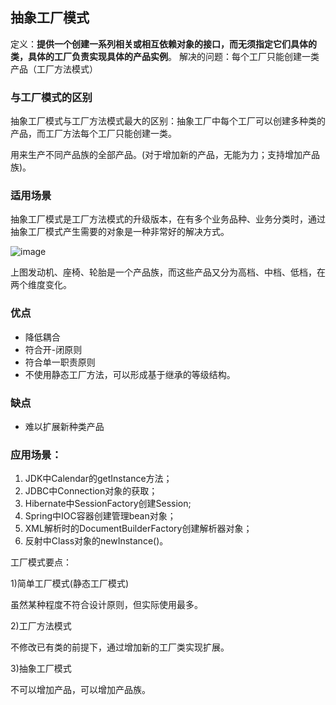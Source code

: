 ## 抽象工厂模式

定义：**提供一个创建一系列相关或相互依赖对象的接口，而无须指定它们具体的类，具体的工厂负责实现具体的产品实例**。
解决的问题：每个工厂只能创建一类产品（工厂方法模式）

### 与工厂模式的区别

抽象工厂模式与工厂方法模式最大的区别：抽象工厂中每个工厂可以创建多种类的产品，而工厂方法每个工厂只能创建一类。  

用来生产不同产品族的全部产品。(对于增加新的产品，无能为力；支持增加产品族)。


### 适用场景

抽象工厂模式是工厂方法模式的升级版本，在有多个业务品种、业务分类时，通过抽象工厂模式产生需要的对象是一种非常好的解决方式。

![image](https://github.com/aixiaozi/DesignPattern/tree/master/image/car.png)


上图发动机、座椅、轮胎是一个产品族，而这些产品又分为高档、中档、低档，在两个维度变化。

### 优点
- 降低耦合
- 符合开-闭原则
- 符合单一职责原则
- 不使用静态工厂方法，可以形成基于继承的等级结构。

### 缺点
- 难以扩展新种类产品


### 应用场景：
1) JDK中Calendar的getInstance方法；
2) JDBC中Connection对象的获取；
3) Hibernate中SessionFactory创建Session;
4) Spring中IOC容器创建管理bean对象；
5) XML解析时的DocumentBuilderFactory创建解析器对象；
6) 反射中Class对象的newInstance()。


工厂模式要点：

1)简单工厂模式(静态工厂模式)

   虽然某种程度不符合设计原则，但实际使用最多。

2)工厂方法模式

   不修改已有类的前提下，通过增加新的工厂类实现扩展。

3)抽象工厂模式

   不可以增加产品，可以增加产品族。
